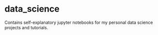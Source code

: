 # data_science
Contains self-explanatory jupyter notebooks for my personal data science projects and tutorials.
